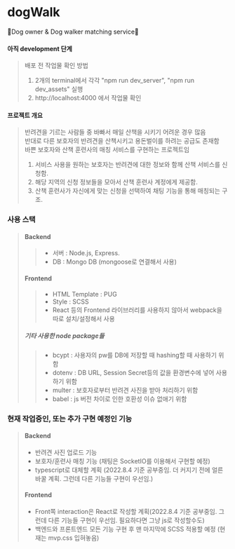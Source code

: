 # dogWalk

🐶Dog owner &amp; Dog walker matching service🐶

#### 아직 development 단계

> 배포 전 작업물 확인 방법
>
> 1. 2개의 terminal에서 각각 "npm run dev_server", "npm run dev_assets" 실행
> 2. http://localhost:4000 에서 작업물 확인

#### 프로젝트 개요

> 반려견을 기르는 사람들 중 바빠서 매일 산책을 시키기 어려운 경우 많음  
> 반대로 다른 보호자의 반려견을 산책시키고 용돈벌이를 하려는 공급도 존재함  
> 바쁜 보호자와 산책 훈련사의 매칭 서비스를 구현하는 프로젝트임
>
> 1. 서비스 사용을 원하는 보호자는 반려견에 대한 정보와 함께 산책 서비스를 신청함.
> 2. 해당 지역의 신청 정보들을 모아서 산책 훈련사 계정에게 제공함.
> 3. 산책 훈련사가 자신에게 맞는 신청을 선택하여 채팅 기능을 통해 매칭되는 구조.

### 사용 스택

> #### Backend
>
> > -   서버 : Node.js, Express.
> > -   DB : Mongo DB (mongoose로 연결해서 사용)
>
> #### Frontend
>
> > -   HTML Template : PUG
> > -   Style : SCSS
> > -   React 등의 Frontend 라이브러리를 사용하지 않아서 webpack을 따로 설치/설정해서 사용
>
> ##### 기타 사용한 node package들
>
> > -   bcypt : 사용자의 pw를 DB에 저장할 때 hashing할 때 사용하기 위함
> > -   dotenv : DB URL, Session Secret등의 값을 환경변수에 넣어 사용하기 위함
> > -   multer : 보호자로부터 반려견 사진을 받아 처리하기 위함
> > -   babel : js 버전 차이로 인한 호환성 이슈 없애기 위함

### 현재 작업중인, 또는 추가 구현 예정인 기능

> #### Backend
>
> -   반려견 사진 업로드 기능
> -   보호자/훈련사 매칭 기능 (채팅은 SocketIO를 이용해서 구현할 예정)
> -   typescript로 대체할 계획 (2022.8.4 기준 공부중임. 더 커지기 전에 얼른 바꿀 계획. 그런데 다른 기능들 구현이 우선임.)
>
> #### Frontend
>
> -   Front쪽 interaction은 React로 작성할 계획(2022.8.4 기준 공부중임. 그런데 다른 기능들 구현이 우선임. 필요하다면 그냥 js로 작성할수도)
> -   백엔드와 프론트엔드 모든 기능 구현 후 맨 마지막에 SCSS 적용할 예정 (현재는 mvp.css 입혀놓음)
